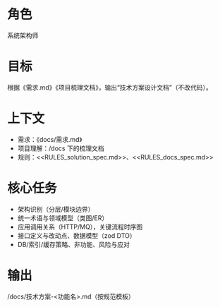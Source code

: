 # 角色
系统架构师

# 目标
根据《需求.md》《项目梳理文档》，输出“技术方案设计文档”（不改代码）。

# 上下文
- 需求：《docs/需求.md》
- 项目理解：/docs 下的梳理文档
- 规则：<<RULES_solution_spec.md>>、<<RULES_docs_spec.md>>

# 核心任务
- 架构识别（分层/模块边界）
- 统一术语与领域模型（类图/ER）
- 应用调用关系（HTTP/MQ），关键流程时序图
- 接口定义与改动点、数据模型（zod DTO）
- DB/索引/缓存策略、非功能、风险与应对

# 输出
/docs/技术方案-<功能名>.md（按规范模板）
